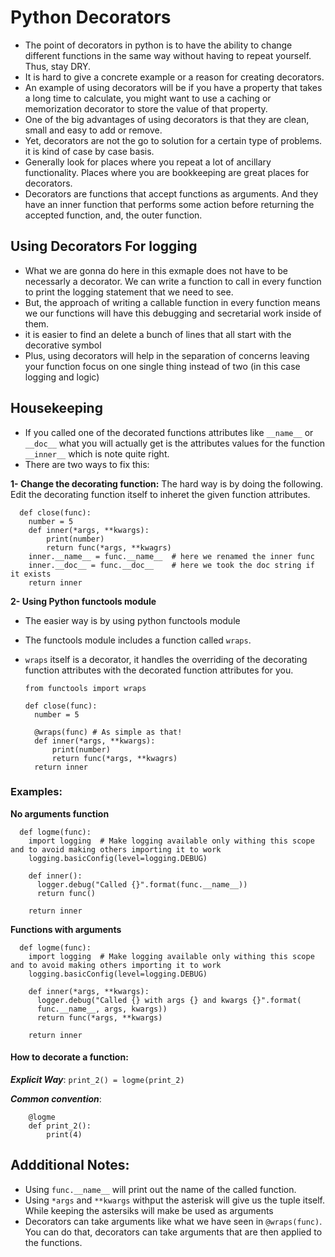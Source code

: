 # Python Decorators

-   The point of decorators in python is to have the ability to change different functions in the same way without having to repeat yourself. Thus, stay DRY.
-   It is hard to give a concrete example or a reason for creating decorators.
-   An example of using decorators will be if you have a property that takes a long time to calculate, you might want to use a caching or memorization decorator to store the value of that property.
-   One of the big advantages of using decorators is that they are clean, small and easy to add or remove.
-   Yet, decorators are not the go to solution for a certain type of problems. it is kind of case by case basis.
-   Generally look for places where you repeat a lot of ancillary functionality. Places where you are bookkeeping are great places for decorators.
-   Decorators are functions that accept functions as arguments. And they have an inner function that performs some action before returning the accepted function, and, the outer function.

## Using Decorators For logging

-   What we are gonna do here in this exmaple does not have to be necessarly a decorator. We can write a function to call in every function to print the logging statement that we need to see.
-   But, the approach of writing a callable function in every function means we our functions will have this debugging and secretarial work inside of them.
-   it is easier to find an delete a bunch of lines that all start with the decorative symbol
-   Plus, using decorators will help in the separation of concerns leaving your function focus on one single thing instead of two (in this case logging and logic)

## Housekeeping

-   If you called one of the decorated functions attributes like `__name__` or `__doc__` what you will actually get is the attributes values for the function `__inner__` which is note quite right.
-   There are two ways to fix this:

**1- Change the decorating function:**
The hard way is by doing the following. Edit the decorating function itself to inheret the given function attributes.

      def close(func):
        number = 5
        def inner(*args, **kwargs):
            print(number)
            return func(*args, **kwagrs)
        inner.__name__ = func.__name__  # here we renamed the inner func
        inner.__doc__ = func.__doc__    # here we took the doc string if it exists
        return inner

**2- Using Python functools module**

-   The easier way is by using python functools module
-   The functools module includes a function called `wraps`.
-   `wraps` itself is a decorator, it handles the overriding of the decorating function attributes with the decorated function attributes for you.


        from functools import wraps

        def close(func):
          number = 5

          @wraps(func) # As simple as that!
          def inner(*args, **kwargs):
              print(number)
              return func(*args, **kwagrs)
          return inner

### Examples:

**No arguments function**

      def logme(func):
        import logging  # Make logging available only withing this scope and to avoid making others importing it to work
        logging.basicConfig(level=logging.DEBUG)

        def inner():
          logger.debug("Called {}".format(func.__name__))
          return func()

        return inner

**Functions with arguments**

      def logme(func):
        import logging  # Make logging available only withing this scope and to avoid making others importing it to work
        logging.basicConfig(level=logging.DEBUG)

        def inner(*args, **kwargs):
          logger.debug("Called {} with args {} and kwargs {}".format(
          func.__name__, args, kwargs))
          return func(*args, **kwargs)

        return inner

#### How to decorate a function:

_**Explicit Way**_: `print_2() = logme(print_2)`

_**Common convention**_:

        @logme
        def print_2():
            print(4)

## Addditional Notes:

-   Using `func.__name__` will print out the name of the called function.
-   Using `*args` and `**kwargs` withput the asterisk will give us the tuple itself. While keeping the astersiks will make be used as arguments
-   Decorators can take arguments like what we have seen in `@wraps(func)`. You can do that, decorators can take arguments that are then applied to the functions.
